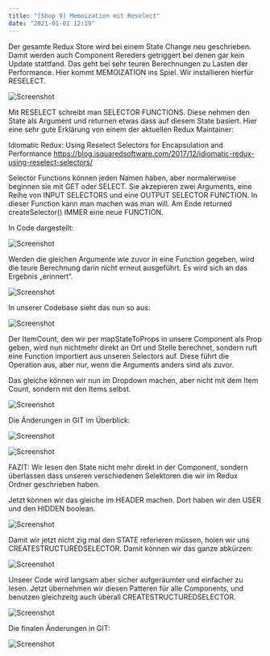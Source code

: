 ```yaml
---
title: "[Shop 9] Memoization mit Reselect"
date: "2021-01-01 12:19"
---
```


Der gesamte Redux Store wird bei einem State Change neu geschrieben. Damit werden auch Component Rereders getriggert bei denen gar kein Update stattfand. Das geht bei sehr teuren Berechnungen zu Lasten der Performance. Hier kommt MEMOIZATION ins Spiel. Wir installieren hierfür RESELECT.

![Screenshot](../images/19-1.jpg)

Mit RESELECT schreibt man SELECTOR FUNCTIONS. Diese nehmen den State als Argument und returnen etwas dass auf diesem State basiert. Hier eine sehr gute Erklärung von einem der aktuellen Redux Maintainer:

Idiomatic Redux: Using Reselect Selectors for Encapsulation and Performance https://blog.isquaredsoftware.com/2017/12/idiomatic-redux-using-reselect-selectors/

Selector Functions können jeden Namen haben, aber normalerweise beginnen sie mit GET oder SELECT. Sie akzepieren zwei Arguments, eine Reihe von INPUT SELECTORS und eine OUTPUT SELECTOR FUNCTION. In dieser Function kann man machen was man will. Am Ende returned createSelector() IMMER eine neue FUNCTION.

In Code dargestellt:

![Screenshot](../images/19-2.jpg)

Werden die gleichen Argumente wie zuvor in eine Function gegeben, wird die teure Berechnung darin nicht erneut ausgeführt. Es wird sich an das Ergebnis „erinnert“.

![Screenshot](../images/19-3.jpg)

In unserer Codebase sieht das nun so aus:

![Screenshot](../images/19-4.jpg)

Der ItemCount, den wir per mapStateToProps in unsere Component als Prop geben, wird nun nichtmehr direkt an Ort und Stelle berechnet, sondern ruft eine Function importiert aus unseren Selectors auf. Diese führt die Operation aus, aber nur, wenn die Arguments anders sind als zuvor.

Das gleiche können wir nun im Dropdown machen, aber nicht mit dem Item Count, sondern mit den Items selbst.

![Screenshot](../images/19-5.jpg)

Die Änderungen in GIT im Überblick:

![Screenshot](../images/19-6.jpg)

![Screenshot](../images/19-7.jpg)

FAZIT: Wir lesen den State nicht mehr direkt in der Component, sondern überlassen dass unseren verschiedenen Selektoren die wir im Redux Ordner geschrieben haben.

Jetzt können wir das gleiche im HEADER machen. Dort haben wir den USER und den HIDDEN boolean.

![Screenshot](../images/19-8.jpg)

Damit wir jetzt nicht zig mal den STATE referieren müssen, holen wir uns CREATESTRUCTUREDSELECTOR. Damit können wir das ganze abkürzen:

![Screenshot](../images/19-9.jpg)

Unseer Code wird langsam aber sicher aufgeräumter und einfacher zu lesen. Jetzt übernehmen wir diesen Patteren für alle Components, und benutzen gleichzeitg auch überall CREATESTRUCTUREDSELECTOR.

![Screenshot](../images/19-10.jpg)

Die finalen Änderungen in GIT:

![Screenshot](../images/19-11.jpg)
